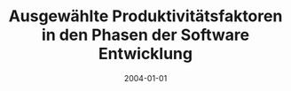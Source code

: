 ---
abstract: ''
authors:
- Maresa Dormann
date: '2004-01-01'
featured: false
links:
- name: Publik
  url: https://publik.tuwien.ac.at/showentry.php?ID=138838&lang=2
publication_types:
- '7'
publishDate: '2004-01-01'
title: Ausgewählte Produktivitätsfaktoren in den Phasen der Software Entwicklung
url_pdf: ''
---